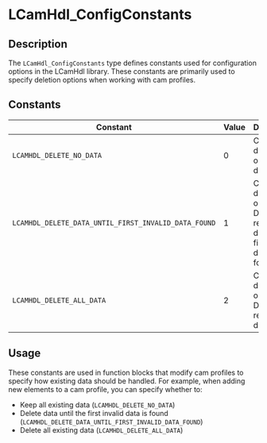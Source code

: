 # LCamHdl_ConfigConstants

## Description

The `LCamHdl_ConfigConstants` type defines constants used for configuration options in the LCamHdl library. These constants are primarily used to specify deletion options when working with cam profiles.

## Constants

| Constant | Value | Description |
|----------|-------|-------------|
| `LCAMHDL_DELETE_NO_DATA` | 0 | Cam data delete option: No deletion |
| `LCAMHDL_DELETE_DATA_UNTIL_FIRST_INVALID_DATA_FOUND` | 1 | Cam data delete option: Delete respective data until first invalid data is found |
| `LCAMHDL_DELETE_ALL_DATA` | 2 | Cam data delete option: Delete all respective data |

## Usage

These constants are used in function blocks that modify cam profiles to specify how existing data should be handled. For example, when adding new elements to a cam profile, you can specify whether to:

- Keep all existing data (`LCAMHDL_DELETE_NO_DATA`)
- Delete data until the first invalid data is found (`LCAMHDL_DELETE_DATA_UNTIL_FIRST_INVALID_DATA_FOUND`)
- Delete all existing data (`LCAMHDL_DELETE_ALL_DATA`)
